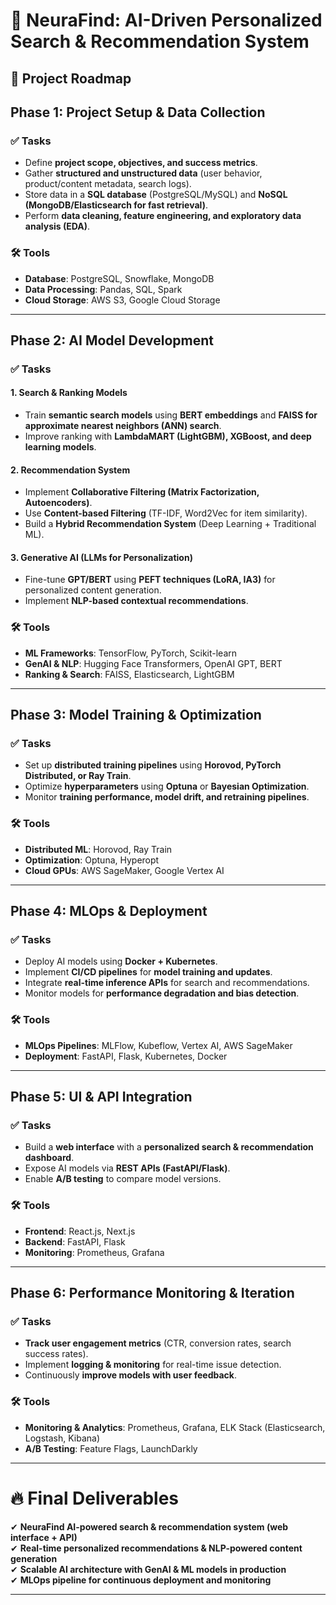 # 🚀 NeuraFind: AI-Driven Personalized Search & Recommendation System

## 📌 Project Roadmap

## **Phase 1: Project Setup & Data Collection**
### ✅ **Tasks**
- Define **project scope, objectives, and success metrics**.
- Gather **structured and unstructured data** (user behavior, product/content metadata, search logs).
- Store data in a **SQL database** (PostgreSQL/MySQL) and **NoSQL (MongoDB/Elasticsearch for fast retrieval)**.
- Perform **data cleaning, feature engineering, and exploratory data analysis (EDA)**.

### **🛠 Tools**
- **Database**: PostgreSQL, Snowflake, MongoDB  
- **Data Processing**: Pandas, SQL, Spark  
- **Cloud Storage**: AWS S3, Google Cloud Storage  

---

## **Phase 2: AI Model Development**
### ✅ **Tasks**
#### **1. Search & Ranking Models**
- Train **semantic search models** using **BERT embeddings** and **FAISS for approximate nearest neighbors (ANN) search**.
- Improve ranking with **LambdaMART (LightGBM), XGBoost, and deep learning models**.

#### **2. Recommendation System**
- Implement **Collaborative Filtering (Matrix Factorization, Autoencoders)**.
- Use **Content-based Filtering** (TF-IDF, Word2Vec for item similarity).
- Build a **Hybrid Recommendation System** (Deep Learning + Traditional ML).

#### **3. Generative AI (LLMs for Personalization)**
- Fine-tune **GPT/BERT** using **PEFT techniques (LoRA, IA3)** for personalized content generation.
- Implement **NLP-based contextual recommendations**.

### **🛠 Tools**
- **ML Frameworks**: TensorFlow, PyTorch, Scikit-learn  
- **GenAI & NLP**: Hugging Face Transformers, OpenAI GPT, BERT  
- **Ranking & Search**: FAISS, Elasticsearch, LightGBM  

---

## **Phase 3: Model Training & Optimization**
### ✅ **Tasks**
- Set up **distributed training pipelines** using **Horovod, PyTorch Distributed, or Ray Train**.
- Optimize **hyperparameters** using **Optuna** or **Bayesian Optimization**.
- Monitor **training performance, model drift, and retraining pipelines**.

### **🛠 Tools**
- **Distributed ML**: Horovod, Ray Train  
- **Optimization**: Optuna, Hyperopt  
- **Cloud GPUs**: AWS SageMaker, Google Vertex AI  

---

## **Phase 4: MLOps & Deployment**
### ✅ **Tasks**
- Deploy AI models using **Docker + Kubernetes**.
- Implement **CI/CD pipelines** for **model training and updates**.
- Integrate **real-time inference APIs** for search and recommendations.
- Monitor models for **performance degradation and bias detection**.

### **🛠 Tools**
- **MLOps Pipelines**: MLFlow, Kubeflow, Vertex AI, AWS SageMaker  
- **Deployment**: FastAPI, Flask, Kubernetes, Docker  

---

## **Phase 5: UI & API Integration**
### ✅ **Tasks**
- Build a **web interface** with a **personalized search & recommendation dashboard**.
- Expose AI models via **REST APIs (FastAPI/Flask)**.
- Enable **A/B testing** to compare model versions.

### **🛠 Tools**
- **Frontend**: React.js, Next.js  
- **Backend**: FastAPI, Flask  
- **Monitoring**: Prometheus, Grafana  

---

## **Phase 6: Performance Monitoring & Iteration**
### ✅ **Tasks**
- **Track user engagement metrics** (CTR, conversion rates, search success rates).
- Implement **logging & monitoring** for real-time issue detection.
- Continuously **improve models with user feedback**.

### **🛠 Tools**
- **Monitoring & Analytics**: Prometheus, Grafana, ELK Stack (Elasticsearch, Logstash, Kibana)  
- **A/B Testing**: Feature Flags, LaunchDarkly  

---

# **🔥 Final Deliverables**
✔ **NeuraFind AI-powered search & recommendation system (web interface + API)**  
✔ **Real-time personalized recommendations & NLP-powered content generation**  
✔ **Scalable AI architecture with GenAI & ML models in production**  
✔ **MLOps pipeline for continuous deployment and monitoring**  

---
